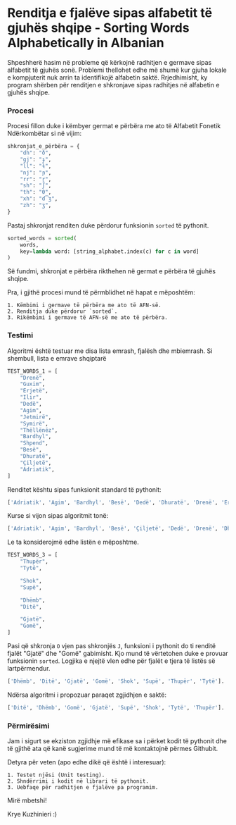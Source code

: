 # Renditja e fjalëve sipas alfabetit të gjuhës shqipe - Sorting Words Alphabetically in Albanian

Shpeshherë hasim në probleme që kërkojnë radhitjen e germave sipas alfabetit të gjuhës sonë. 
Problemi thellohet edhe më shumë kur gjuha lokale e kompjuterit nuk arrin ta identifikojë alfabetin saktë.
Rrjedhimisht, ky program shërben për renditjen e shkronjave sipas radhitjes në alfabetin e gjuhës shqipe.

### Procesi
Procesi fillon duke i këmbyer germat e përbëra me ato të Alfabetit Fonetik Ndërkombëtar si në vijim:
```python
shkronjat_e_përbëra = {
    "dh": "ð",
    "gj": "ɟ",
    "ll": "ɫ",
    "nj": "ɲ",
    "rr": "r̪",
    "sh": "ʃ",
    "th": "θ",
    "xh": "d͡ʒ",
    "zh": "ʒ",
}
```

Pastaj shkronjat renditen duke përdorur funksionin `sorted` të pythonit.

```python
sorted_words = sorted(
    words,
    key=lambda word: [string_alphabet.index(c) for c in word]
)
```

Së fundmi, shkronjat e përbëra rikthehen në germat e përbëra të gjuhës shqipe.

Pra, i gjithë procesi mund të përmblidhet në hapat e mëposhtëm:

    1. Këmbimi i germave të përbëra me ato të AFN-së.
    2. Renditja duke përdorur `sorted`.
    3. Rikëmbimi i germave të AFN-së me ato të përbëra.


### Testimi
Algoritmi është testuar me disa lista emrash, fjalësh dhe mbiemrash. Si shembull, lista e emrave shqiptarë

```python
TEST_WORDS_1 = [
    "Drenë",
    "Guxim",
    "Erjetë",
    "Ilir",
    "Dedë",
    "Agim",
    "Jetmirë",
    "Symirë",
    "Thëllënëz",
    "Bardhyl",
    "Shpend",
    "Besë",
    "Dhuratë",
    "Çiljetë",
    "Adriatik",
]
```

Renditet kështu sipas funksionit standard të pythonit:
```python
['Adriatik', 'Agim', 'Bardhyl', 'Besë', 'Dedë', 'Dhuratë', 'Drenë', 'Erjetë', 'Guxim', 'Ilir', 'Jetmirë', 'Shpend', 'Symirë', 'Thëllënëz', 'Çiljetë'].
```

Kurse si vijon sipas algoritmit tonë:
```python
['Adriatik', 'Agim', 'Bardhyl', 'Besë', 'Çiljetë', 'Dedë', 'Drenë', 'Dhuratë', 'Erjetë', 'Guxim', 'Ilir', 'Jetmirë', 'Symirë', 'Shpend', 'Thëllënëz']. 
```

Le ta konsiderojmë edhe listën e mëposhtme. 

```python
TEST_WORDS_3 = [
    "Thupër",
    "Tytë",

    "Shok",
    "Supë",

    "Dhëmb",
    "Ditë",

    "Gjatë",
    "Gomë",
]
```

Pasi që shkronja `O` vjen pas shkronjës `J`, funksioni i pythonit do ti renditë fjalët "Gjatë" dhe "Gomë" gabimisht. Kjo mund të vërtetohen duke e provuar funksionin `sorted`.
Logjika e njejtë vlen edhe për fjalët e tjera të listës së lartpërmendur.
```python
['Dhëmb', 'Ditë', 'Gjatë', 'Gomë', 'Shok', 'Supë', 'Thupër', 'Tytë'].
```

Ndërsa algoritmi i propozuar paraqet zgjidhjen e saktë:
```python
['Ditë', 'Dhëmb', 'Gomë', 'Gjatë', 'Supë', 'Shok', 'Tytë', 'Thupër']. 
```

### Përmirësimi
Jam i sigurt se ekziston zgjidhje më efikase sa i përket kodit të pythonit dhe
të gjithë ata që kanë sugjerime mund të më kontaktojnë përmes Githubit.

Detyra për veten (apo edhe dikë që është i interesuar): 
    
    1. Testet njësi (Unit testing).
    2. Shndërrimi i kodit në librari të pythonit. 
    3. Uebfaqe për radhitjen e fjalëve pa programim.

Mirë mbetshi!

Krye Kuzhinieri :) 